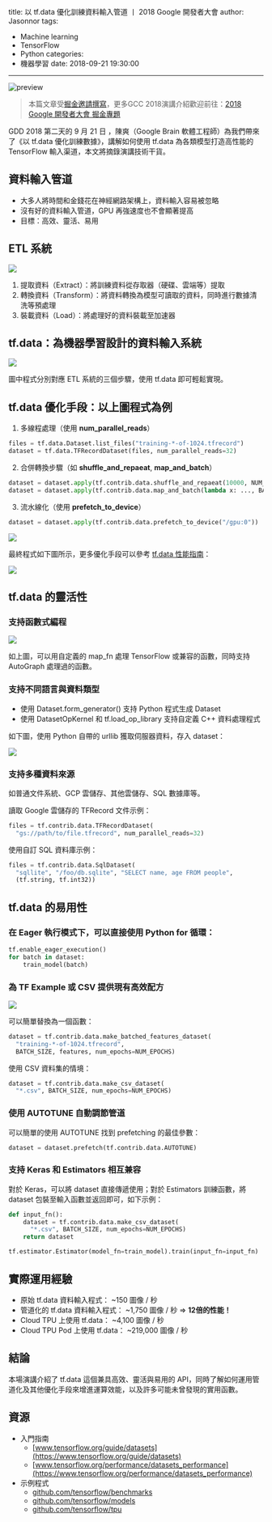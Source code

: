 title: 以 tf.data 優化訓練資料輸入管道 丨 2018 Google 開發者大會
author: Jasonnor
tags:
  - Machine learning
  - TensorFlow
  - Python
categories:
  - 機器學習
date: 2018-09-21 19:30:00
---
![preview](https://i.imgur.com/nBLUAAs.png)

> 本篇文章受[掘金邀請撰寫](https://juejin.im/post/5ba4b2a7f265da0ab719aa7e)，更多GCC 2018演講介紹歡迎前往：[2018 Google 開發者大會 掘金專題](https://juejin.im/e/gdd)

GDD 2018 第二天的 9 月 21 日 ，陳爽（Google Brain 軟體工程師）為我們帶來了《以 tf.data 優化訓練數據》，講解如何使用 tf.data 為各類模型打造高性能的 TensorFlow 輸入渠道，本文將摘錄演講技術干貨。

<!-- more -->

<span hidden itemprop="image" itemscope itemtype="https://schema.org/ImageObject">
  <img src="https://i.imgur.com/nBLUAAs.png"/>
  <meta itemprop="url" content="https://i.imgur.com/nBLUAAs.png">
  <meta itemprop="width" content="60">
  <meta itemprop="height" content="60">
</span>

## 資料輸入管道

- 大多人將時間和金錢花在神經網路架構上，資料輸入容易被忽略
- 沒有好的資料輸入管道，GPU 再強速度也不會顯著提高
- 目標：高效、靈活、易用

## ETL 系統

![](https://i.imgur.com/ugbv7zC.png)

1. 提取資料（Extract）：將訓練資料從存取器（硬碟、雲端等）提取
2. 轉換資料（Transform）：將資料轉換為模型可讀取的資料，同時進行數據清洗等預處理
3. 裝載資料（Load）：將處理好的資料裝載至加速器

## tf.data：為機器學習設計的資料輸入系統

![](https://i.imgur.com/xVuatj7.png)

圖中程式分別對應 ETL 系統的三個步驟，使用 tf.data 即可輕鬆實現。

## tf.data 優化手段：以上圖程式為例

1. 多線程處理（使用 **num_parallel_reads**）

```python
files = tf.data.Dataset.list_files("training-*-of-1024.tfrecord")
dataset = tf.data.TFRecordDataset(files, num_parallel_reads=32)
```

2. 合併轉換步驟（如 **shuffle_and_repaeat**, **map_and_batch**）

```python
dataset = dataset.apply(tf.contrib.data.shuffle_and_repaeat(10000, NUM_EPOCHS))
dataset = dataset.apply(tf.contrib.data.map_and_batch(lambda x: ..., BATCH_SIZE))
```

3. 流水線化（使用 **prefetch_to_device**）

```python
dataset = dataset.apply(tf.contrib.data.prefetch_to_device("/gpu:0"))
```

![](https://i.imgur.com/GIq5KCE.png)

最終程式如下圖所示，更多優化手段可以參考 [tf.data 性能指南](https://www.tensorflow.org/performance/datasets_performance)：

![](https://i.imgur.com/MUtSvAA.png)

## tf.data 的靈活性

### 支持函數式編程

![](https://i.imgur.com/5iTCJQu.png)

如上圖，可以用自定義的 map_fn 處理 TensorFlow 或兼容的函數，同時支持 AutoGraph 處理過的函數。

### 支持不同語言與資料類型

- 使用 Dataset.form_generator() 支持 Python 程式生成 Dataset
- 使用 DatasetOpKernel 和 tf.load_op_library 支持自定義 C++ 資料處理程式

如下圖，使用 Python 自帶的 urllib 獲取伺服器資料，存入 dataset：

![](https://i.imgur.com/lQpPU4m.png)

### 支持多種資料來源

如普通文件系統、GCP 雲儲存、其他雲儲存、SQL 數據庫等。

讀取 Google 雲儲存的 TFRecord 文件示例：

```python
files = tf.contrib.data.TFRecordDataset(
  "gs://path/to/file.tfrecord", num_parallel_reads=32)
```

使用自訂 SQL 資料庫示例：

```python
files = tf.contrib.data.SqlDataset(
  "sqllite", "/foo/db.sqlite", "SELECT name, age FROM people", 
  (tf.string, tf.int32))
```

## tf.data 的易用性

### 在 Eager 執行模式下，可以直接使用 Python for 循環：

```python
tf.enable_eager_execution()
for batch in dataset:
    train_model(batch)
```

### 為 TF Example 或 CSV 提供現有高效配方

![](https://i.imgur.com/kpSFS08.png)

可以簡單替換為一個函數：

```python
dataset = tf.contrib.data.make_batched_features_dataset(
  "training-*-of-1024.tfrecord",
  BATCH_SIZE, features, num_epochs=NUM_EPOCHS)
```

使用 CSV 資料集的情境：

```python
dataset = tf.contrib.data.make_csv_dataset(
  "*.csv", BATCH_SIZE, num_epochs=NUM_EPOCHS)
```

### 使用 AUTOTUNE 自動調節管道

可以簡單的使用 AUTOTUNE 找到 prefetching 的最佳參數：

```python
dataset = dataset.prefetch(tf.contrib.data.AUTOTUNE)
```

### 支持 Keras 和 Estimators 相互兼容

對於 Keras，可以將 dataset 直接傳遞使用；對於 Estimators 訓練函數，將 dataset 包裝至輸入函數並返回即可，如下示例：

```python
def input_fn():
    dataset = tf.contrib.data.make_csv_dataset(
      "*.csv", BATCH_SIZE, num_epochs=NUM_EPOCHS)
    return dataset

tf.estimator.Estimator(model_fn=train_model).train(input_fn=input_fn)
```

## 實際運用經驗

- 原始 tf.data 資料輸入程式： ~150 圖像 / 秒
- 管道化的 tf.data 資料輸入程式： ~1,750 圖像 / 秒 => **12倍的性能！**
- Cloud TPU 上使用 tf.data： ~4,100 圖像 / 秒
- Cloud TPU Pod 上使用 tf.data： ~219,000 圖像 / 秒

## 結論

本場演講介紹了 tf.data 這個兼具高效、靈活與易用的 API，同時了解如何運用管道化及其他優化手段來增進運算效能，以及許多可能未曾發現的實用函數。

## 資源

- 入門指南
  - [www.tensorflow.org/guide/datasets](https://www.tensorflow.org/guide/datasets)
  - [www.tensorflow.org/performance/datasets_performance](https://www.tensorflow.org/performance/datasets_performance)
- 示例程式
  - [github.com/tensorflow/benchmarks](https://github.com/tensorflow/benchmarks)
  - [github.com/tensorflow/models](https://github.com/tensorflow/models)
  - [github.com/tensorflow/tpu](https://github.com/tensorflow/tpu)
